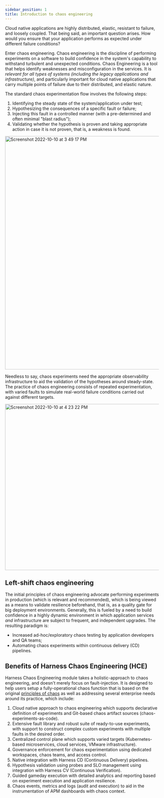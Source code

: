 ```yaml
---
sidebar_position: 1
title: Introduction to chaos engineering
---
```


Cloud native applications are highly distributed, elastic, resistant to failure, and loosely coupled. That being said, an important question arises. How would you ensure that your application performs as expected under different failure conditions?

Enter chaos engineering. Chaos engineering is the discipline of performing experiments on a software to build confidence in the system's
capability to withstand turbulent and unexpected conditions. Chaos Engineering is a tool that helps identify weaknesses and misconfiguration in
the services. It is _relevant for all types of systems (including the legacy applications and infrastructure)_, and particularly important for
cloud native applications that carry multiple points of failure due to their distributed, and elastic nature.

The standard chaos experimentation flow involves the following steps:

1. Identifying the steady state of the system/application under test;
2. Hypothesizing the consequences of a specific fault or failure;
3. Injecting this fault in a controlled manner (with a pre-determined and often minimal "blast radius");
4. Validating whether the hypothesis is proven and taking appropriate action in case it is not proven, that is, a weakness is found.

<img width="764" alt="Screenshot 2022-10-10 at 3 49 17 PM" src="https://user-images.githubusercontent.com/21166217/194844911-aaab2502-b729-4214-84fb-70717172d4a8.png"></img>

Needless to say, chaos experiments need the appropriate observability infrastructure to aid the validation of the hypotheses around
steady-state. The practice of chaos engineering consists of repeated experimentation, with varied faults to simulate real-world failure conditions
carried out against different targets.

<img width="544" alt="Screenshot 2022-10-10 at 4 23 22 PM" src="https://user-images.githubusercontent.com/21166217/194850472-0f4dda25-74f5-4dbb-86e8-45e09258de73.png"></img>

## Left-shift chaos engineering

The initial principles of chaos engineering advocate performing experiments in production (which is relevant and recommended), which is being viewed as a means to validate resilience beforehand, that is, as a quality gate for big deployment environments.
Generally, this is fueled by a need to build confidence in a highly dynamic environment in which application services _and_ infrastructure
are subject to frequent, and independent upgrades. The resulting paradigm is:

- Increased ad-hoc/exploratory chaos testing by application developers and QA teams;
- Automating chaos experiments within continuous delivery (CD) pipelines.

## Benefits of Harness Chaos Engineering (HCE)

Harness Chaos Engineering module takes a holistic-approach to chaos engineering, and doesn't merely focus on fault-injection. It is designed to help users setup a fully-operational chaos function that is based on the original [principles of chaos](https://principlesofchaos.org/) as well as addressing several enterprise needs around its practice, which include:

1. Cloud native approach to chaos engineering which supports declarative definition of experiments and Git-based chaos artifact sources (chaos-experiments-as-code).
2. Extensive fault library and robust suite of ready-to-use experiments, with support to construct complex custom experiments with multiple faults in the desired order.
3. Centralized control plane which supports varied targets (Kubernetes-based microservices, cloud services, VMware infrastructure).
4. Governance enforcement for chaos experimentation using dedicated workspaces, chaos teams, and access control.
5. Native integration with Harness CD (Continuous Delivery) pipelines.
6. Hypothesis validation using probes and SLO management using integration with Harness CV (Continuous Verification).
7. Guided gameday execution with detailed analytics and reporting based on experiment execution and application resilience.
8. Chaos events, metrics and logs (audit and execution) to aid in the instrumentation of APM dashboards with chaos context.
